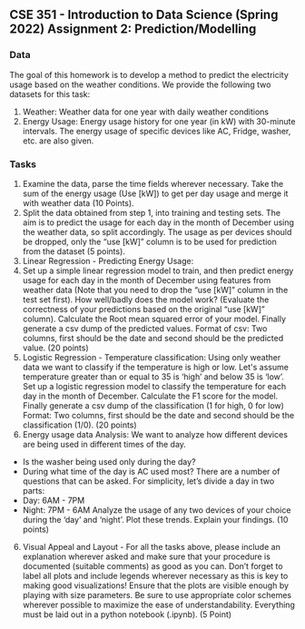 ## CSE 351 - Introduction to Data Science (Spring 2022) Assignment 2: Prediction/Modelling

### Data
The goal of this homework is to develop a method to predict the electricity usage based on the weather conditions. We provide the following two datasets for this task:
1. Weather: Weather data for one year with daily weather conditions
2. Energy Usage: Energy usage history for one year (in kW) with 30-minute intervals. The
energy usage of specific devices like AC, Fridge, washer, etc. are also given.

### Tasks
1. Examine the data, parse the time fields wherever necessary. Take the sum of the energy usage
(Use [kW]) to get per day usage and merge it with weather data (10 Points).
2. Split the data obtained from step 1, into training and testing sets. The aim is to predict the usage for each day in the month of December using the weather data, so split accordingly. The usage as per devices should be dropped, only the “use [kW]” column is to be used for prediction from the dataset (5 points).
3. Linear Regression - Predicting Energy Usage:
4. Set up a simple linear regression model to train, and then predict energy usage for each day in the month of December using features from weather data (Note that you need to drop the “use [kW]” column in the test set first). How well/badly does the model work? (Evaluate the correctness of your predictions based on the original “use [kW]” column). Calculate the Root mean squared error of your model.
Finally generate a csv dump of the predicted values. Format of csv: Two columns, first should be the date and second should be the predicted value. (20 points)
4. Logistic Regression - Temperature classification:
Using only weather data we want to classify if the temperature is high or low. Let's assume temperature greater than or equal to 35 is ‘high’ and below 35 is ‘low’. Set up a logistic regression model to classify the temperature for each day in the month of December. Calculate the F1 score for the model.
Finally generate a csv dump of the classification (1 for high, 0 for low)
Format: Two columns, first should be the date and second should be the classification (1/0).
(20 points)
5. Energy usage data Analysis:
We want to analyze how different devices are being used in different times of the day.
- Is the washer being used only during the day?
- During what time of the day is AC used most?
There are a number of questions that can be asked.
For simplicity, let’s divide a day in two parts:
- Day: 6AM - 7PM
- Night: 7PM - 6AM
Analyze the usage of any two devices of your choice during the ‘day’ and ‘night’. Plot these trends. Explain your findings. (10 points)
6. Visual Appeal and Layout - For all the tasks above, please include an explanation wherever asked and make sure that your procedure is documented (suitable comments) as good as you can.
Don’t forget to label all plots and include legends wherever necessary as this is key to making good visualizations! Ensure that the plots are visible enough by playing with size parameters. Be sure to use appropriate color schemes wherever possible to maximize the ease of understandability. Everything must be laid out in a python notebook (.ipynb). (5 Point)

